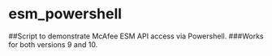 # esm_powershell

##Script to demonstrate McAfee ESM API access via Powershell. 
###Works for both versions 9 and 10.

